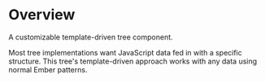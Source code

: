 # Overview

A customizable template-driven tree component.

Most tree implementations want JavaScript data fed in with a specific
structure. This tree's template-driven approach works with any data
using normal Ember patterns.
